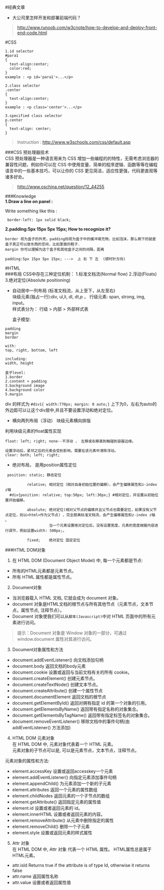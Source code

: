 #经典文章

- 大公司里怎样开发和部署前端代码？  
> http://www.runoob.com/w3cnote/how-to-develop-and-deploy-front-end-code.html

  
#CSS
```
1.id selector 
#para1 
{
  text-align:center;
  color:red;
}
example : <p id='para1'>...</p>

2.class selector
.center
{
  text-align:center;
}
example : <p class='center'>...</p>

3.specified class selector
p.center 
{
  text-align: center;
}

```

> Instruction :  http://www.w3schools.com/css/default.asp   

###CSS 预处理器技术   
CSS 预处理器是一种语言用来为 CSS 增加一些编程的的特性，无需考虑浏览器的兼容性问题，例如你可以在 CSS 中使用变量、简单的程序逻辑、函数等等在编程语言中的一些基本技巧，可以让你的 CSS 更见简洁，适应性更强，代码更直观等诸多好处。    
> http://www.oschina.net/question/12_44255


###Knowledge  
**1.Draw a line on panel :**

  Write something like this : 
  
  ```
   border-left: 1px solid black;
  ```
  
**2.padding:5px 15px 5px 15px; How to recognize it?**
  ```
  border 视为盒子的外壳，padding则视为盒子中的缓冲填充物，比如泡沫，那么剩下的就是盒子真正可以放东西的空间，比如里面的鞋子.
  margin 你可以理解为这个盒子和其他盒子之间的间隔，距离  
  
  padding:5px 15px 5px 15px; --->  上 右 下 左  (顺时针方向)
  ```

#HTML  
###布局 
  CSS中存在三种定位机制： 1.标准文档流(Normal flow)  2.浮动(Floats)  3.绝对定位(Absolute positioning)   
  
* 自动居中一列布局 (标准文档流，从上至下，从左至右)    
  块级元素(独占一行):div, ul,li, dl, dt,p ， 行级元素: span, strong, img, input。  
  样式表分为： 行级 > 内部 > 外部样式表    
  
  盒子模型:  
```
padding
margin
border

with: 
top, right, bottom, left   

including:  
width, height  

盒子level:  
1.border  
2.content + padding  
3.background image
4.background color  
5.margin  
```  
div 的样式为 `#div1{ width:770px; margin: 0 auto;}` 上下为0，左右为auto的外边距可以让这个div居中,并且不要设置浮动和绝对定位。  
  
* 横向两列布局（浮动） 
块级元素横向排版  

利用块级元素的float属性实现  
```
float: left; right; none--不浮动 ， 左移或右移直到触碰到容器边缘。   

设置浮动后，紧邻之后的元素会受到影响，需要在该元素中清除浮动。   
clear: both; left; right;  
```

* 绝对布局， 是用position属性定位  
```
 position: static; 静态定位
 
          relative; 相对定位（相对自身初始位置的偏移），会产生偏移属性和z-index z轴 
  #div{position: relative; top:50px; left:30px;} #相对定位，并设置从初始位置开始偏移。          
          
          absolute; 绝对定位(相对父节点的偏移并且父节点也需要定位，如果没有父节点定位，则以<html>作为父节点) ，完全脱离标准文档流，会产生偏移属性和z-index z轴 。
                    当一个元素设置绝对定位后，没有设置宽度，元素的宽度根据内容进行调节，例如设置width: 500px;。  
          
          fixed;    绝对定位 固定定位   
```
  
###HTML DOM对象  
1. 在 HTML DOM (Document Object Model) 中, 每一个元素都是节点:  
- 所有的HTML元素都是元素节点。  
- 所有 HTML 属性都是属性节点。  

2. Document对象  
- 当浏览器载入 HTML 文档, 它就会成为 document 对象。
- document 对象是HTML文档的根节点与所有其他节点（元素节点，文本节点，属性节点, 注释节点）。
- Document 对象使我们可以从`脚本(Javascript)`中对 HTML 页面中的所有元素进行访问。
> 提示：Document 对象是 Window 对象的一部分，可通过 window.document 属性对其进行访问。  

3. Document对象属性和方法   
- document.addEventListener()	向文档添加句柄  
- document.body	返回文档的body元素  
- document.cookie	设置或返回与当前文档有关的所有 cookie。  
- document.createElement()	创建元素节点。  
- document.createTextNode()	创建文本节点。  
- document.createAttribute()	创建一个属性节点  
- document.documentElement	返回文档的根节点   
- document.getElementById()	返回对拥有指定 id 的第一个对象的引用。  
- document.getElementsByName()	返回带有指定名称的对象集合。  
- document.getElementsByTagName()	返回带有指定标签名的对象集合。  
- document.removeEventListener()	移除文档中的事件句柄(由 addEventListener() 方法添加)  

4. HTML DOM 元素对象  
在 HTML DOM 中, 元素对象代表着一个 HTML 元素。  
元素对象的子节点可以是, 可以是元素节点，文本节点，注释节点。  

元素对象的属性和方法:  
- element.accessKey	设置或返回accesskey一个元素   
- element.addEventListener()	向指定元素添加事件句柄  
- element.appendChild()	为元素添加一个新的子元素  
- element.attributes	返回一个元素的属性数组  
- element.childNodes	返回元素的一个子节点的数组  
- element.getAttribute()	返回指定元素的属性值  
- element.id	设置或者返回元素的 id。  
- element.innerHTML	设置或者返回元素的内容。  
- element.removeAttribute()	从元素中删除指定的属性  
- element.removeChild()	删除一个子元素  
- element.style	设置或返回元素的样式属性  


5. Attr 对象  
在 HTML DOM 中, Attr 对象 代表一个 HTML 属性。 HTML属性总是属于HTML元素。   

- attr.isId	  Returns true if the attribute is of type Id, otherwise it returns false   
- attr.name	  返回属性名称   
- attr.value	设置或者返回属性值   







